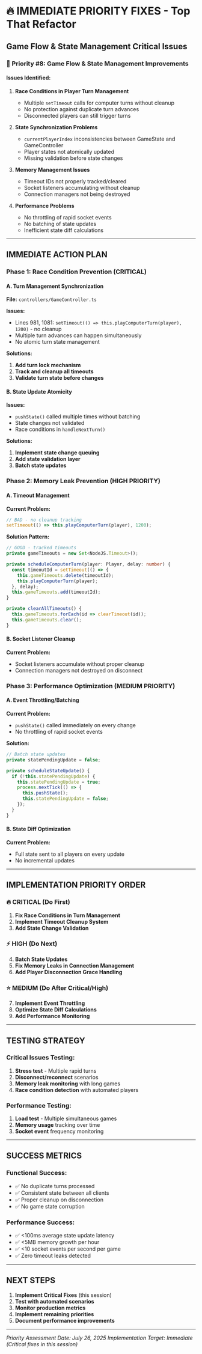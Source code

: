 # 🔥 IMMEDIATE PRIORITY FIXES - Top That Refactor
## Game Flow & State Management Critical Issues

### **🎯 Priority #8: Game Flow & State Management Improvements**

#### **Issues Identified:**

1. **Race Conditions in Player Turn Management**
   - Multiple `setTimeout` calls for computer turns without cleanup
   - No protection against duplicate turn advances
   - Disconnected players can still trigger turns

2. **State Synchronization Problems**
   - `currentPlayerIndex` inconsistencies between GameState and GameController
   - Player states not atomically updated
   - Missing validation before state changes

3. **Memory Management Issues**
   - Timeout IDs not properly tracked/cleared
   - Socket listeners accumulating without cleanup
   - Connection managers not being destroyed

4. **Performance Problems**
   - No throttling of rapid socket events
   - No batching of state updates
   - Inefficient state diff calculations

---

## **IMMEDIATE ACTION PLAN**

### **Phase 1: Race Condition Prevention (CRITICAL)**

#### **A. Turn Management Synchronization**

**File:** `controllers/GameController.ts`

**Issues:**
- Lines 981, 1081: `setTimeout(() => this.playComputerTurn(player), 1200)` - no cleanup
- Multiple turn advances can happen simultaneously
- No atomic turn state management

**Solutions:**
1. **Add turn lock mechanism**
2. **Track and cleanup all timeouts**
3. **Validate turn state before changes**

#### **B. State Update Atomicity**

**Issues:**
- `pushState()` called multiple times without batching
- State changes not validated
- Race conditions in `handleNextTurn()`

**Solutions:**
1. **Implement state change queuing**
2. **Add state validation layer**
3. **Batch state updates**

### **Phase 2: Memory Leak Prevention (HIGH PRIORITY)**

#### **A. Timeout Management**

**Current Problem:**
```typescript
// BAD - no cleanup tracking
setTimeout(() => this.playComputerTurn(player), 1200);
```

**Solution Pattern:**
```typescript
// GOOD - tracked timeouts
private gameTimeouts = new Set<NodeJS.Timeout>();

private scheduleComputerTurn(player: Player, delay: number) {
  const timeoutId = setTimeout(() => {
    this.gameTimeouts.delete(timeoutId);
    this.playComputerTurn(player);
  }, delay);
  this.gameTimeouts.add(timeoutId);
}

private clearAllTimeouts() {
  this.gameTimeouts.forEach(id => clearTimeout(id));
  this.gameTimeouts.clear();
}
```

#### **B. Socket Listener Cleanup**

**Current Problem:**
- Socket listeners accumulate without proper cleanup
- Connection managers not destroyed on disconnect

### **Phase 3: Performance Optimization (MEDIUM PRIORITY)**

#### **A. Event Throttling/Batching**

**Current Problem:**
- `pushState()` called immediately on every change
- No throttling of rapid socket events

**Solution:**
```typescript
// Batch state updates
private statePendingUpdate = false;

private scheduleStateUpdate() {
  if (!this.statePendingUpdate) {
    this.statePendingUpdate = true;
    process.nextTick(() => {
      this.pushState();
      this.statePendingUpdate = false;
    });
  }
}
```

#### **B. State Diff Optimization**

**Current Problem:**
- Full state sent to all players on every update
- No incremental updates

---

## **IMPLEMENTATION PRIORITY ORDER**

### **🔥 CRITICAL (Do First)**
1. **Fix Race Conditions in Turn Management**
2. **Implement Timeout Cleanup System** 
3. **Add State Change Validation**

### **⚡ HIGH (Do Next)**
4. **Batch State Updates**
5. **Fix Memory Leaks in Connection Management**
6. **Add Player Disconnection Grace Handling**

### **⭐ MEDIUM (Do After Critical/High)**
7. **Implement Event Throttling**
8. **Optimize State Diff Calculations**
9. **Add Performance Monitoring**

---

## **TESTING STRATEGY**

### **Critical Issues Testing:**
1. **Stress test** - Multiple rapid turns
2. **Disconnect/reconnect** scenarios  
3. **Memory leak monitoring** with long games
4. **Race condition detection** with automated players

### **Performance Testing:**
1. **Load test** - Multiple simultaneous games
2. **Memory usage** tracking over time
3. **Socket event** frequency monitoring

---

## **SUCCESS METRICS**

### **Functional Success:**
- ✅ No duplicate turns processed
- ✅ Consistent state between all clients
- ✅ Proper cleanup on disconnection
- ✅ No game state corruption

### **Performance Success:**
- ✅ <100ms average state update latency
- ✅ <5MB memory growth per hour
- ✅ <10 socket events per second per game
- ✅ Zero timeout leaks detected

---

## **NEXT STEPS**

1. **Implement Critical Fixes** (this session)
2. **Test with automated scenarios**
3. **Monitor production metrics**
4. **Implement remaining priorities**
5. **Document performance improvements**

---

*Priority Assessment Date: July 26, 2025*
*Implementation Target: Immediate (Critical fixes in this session)*
